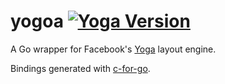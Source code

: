 # yogoa [![Yoga Version](https://img.shields.io/badge/Yoga-1.8.0-lightgrey.svg)](https://github.com/facebook/yoga)

A Go wrapper for Facebook's [Yoga](https://github.com/facebook/yoga) layout engine.

Bindings generated with [c-for-go](https://github.com/xlab/c-for-go).